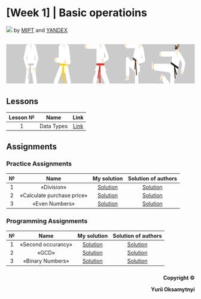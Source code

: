 # [Week 1] | Basic operatioins
<img src="https://info.nyif.com/wp-content/uploads/2019/05/coursera_logo.jpg" height="15" /> by [MIPT](https://www.mipt.ru) and [YANDEX](https://www.yandex.ru) 
## <img src="https://github.com/allwak/coursera-modern-cpp-course1-white-belt-byOks/blob/master/Pic/16-Yandex-291-1500_430-1500_430.jpg" height="105" />

## Lessons
Lesson №     | Name          | Link   
:-----------: | :------------------------------------: | :---------------------------------------------------: 
1 |Data Types| [Link](https://github.com/allwak/coursera-modern-cpp-course1-white-belt-byOks/blob/master/Week%20-%201/%5BPart%201%5D%20Overview%20of%20C%2B%2B%20features/Lessons/Lesson_1.cpp)

## Assignments

### Practice Assignments
№     | Name          | My solution   | Solution of authors
:-----------: | :------------------------------------: | :---------------------------------------------------: | :-----------: 
1 |«Division» | [Solution](https://github.com/allwak/coursera-modern-cpp-course1-white-belt-byOks/blob/master/Week%20-%201/%5BPart%203%5D%20Conditional%20operator%20and%20loops/Practice%20Assignments/Practice_Programming%20Assignment%201%20Division.cpp) | [Solution](https://github.com/allwak/coursera-modern-cpp-course1-white-belt-byOks/blob/master/Week%20-%201/%5BPart%203%5D%20Conditional%20operator%20and%20loops/Practice%20Assignments/%5BOff%20Solution%5D%20Practice_Programming%20Assignment%201%20Division.cpp)
2 |«Calculate purchase price» | [Solution](https://github.com/allwak/coursera-modern-cpp-course1-white-belt-byOks/blob/master/Week%20-%201/%5BPart%203%5D%20Conditional%20operator%20and%20loops/Practice%20Assignments/Practice_Programming%20Assignment%202%20Calculate%20purchase%20price.cpp) | [Solution](https://github.com/allwak/coursera-modern-cpp-course1-white-belt-byOks/blob/master/Week%20-%201/%5BPart%203%5D%20Conditional%20operator%20and%20loops/Practice%20Assignments/%5BOff%20Solution%5D%20Practice_Programming%20Assignment%202%20Calculate%20purchase%20price.cpp)
3 |«Even Numbers» | [Solution](https://github.com/allwak/coursera-modern-cpp-course1-white-belt-byOks/blob/master/Week%20-%201/%5BPart%203%5D%20Conditional%20operator%20and%20loops/Practice%20Assignments/Practice_Programming%20Assignment%203%20Even%20numbers.cpp) | [Solution](https://github.com/allwak/coursera-modern-cpp-course1-white-belt-byOks/blob/master/Week%20-%201/%5BPart%203%5D%20Conditional%20operator%20and%20loops/Practice%20Assignments/%5BOff%20Solution%5D%20Practice_Programming%20Assignment%203%20Even%20numbers.cpp)


### Programming Assignments
№     | Name          | My solution   | Solution of authors
:-----------: | :------------------------------------: | :---------------------------------------------------: | :-----------: 
1 |«Second occurancy» | [Solution](https://github.com/allwak/coursera-modern-cpp-course1-white-belt-byOks/blob/master/Week%20-%201/%5BPart%203%5D%20Conditional%20operator%20and%20loops/Assignments/Programming%20Assignment%201%20Second%20occurancy.cpp) | [Solution](https://github.com/allwak/coursera-modern-cpp-course1-white-belt-byOks/blob/master/Week%20-%201/%5BPart%203%5D%20Conditional%20operator%20and%20loops/Assignments/%5BOff%20Solution%5D%20Programming%20Assignment%201%20Second%20occurancy.cpp)
2 |«GCD» | [Solution](hhttps://github.com/allwak/coursera-modern-cpp-course1-white-belt-byOks/blob/master/Week%20-%201/%5BPart%203%5D%20Conditional%20operator%20and%20loops/Assignments/Programming%20Assignment%202%20GCD.cpp) | [Solution](https://github.com/allwak/coursera-modern-cpp-course1-white-belt-byOks/blob/master/Week%20-%201/%5BPart%203%5D%20Conditional%20operator%20and%20loops/Assignments/%5BOff%20Solution%5D%20Programming%20Assignment%202%20GCD.cpp)
3 |«Binary Numbers» | [Solution](https://github.com/allwak/coursera-modern-cpp-course1-white-belt-byOks/blob/master/Week%20-%201/%5BPart%203%5D%20Conditional%20operator%20and%20loops/Assignments/Programming%20Assignment%203%20Binary%20numbers.cpp) | [Solution](https://github.com/allwak/coursera-modern-cpp-course1-white-belt-byOks/blob/master/Week%20-%201/%5BPart%203%5D%20Conditional%20operator%20and%20loops/Assignments/%5BOff%20Solution%5D%20Programming%20Assignment%203%20Binary%20numbers.cpp)




###
<p align="right"><b>Copyright ©️</b></p>
<p align="right"><b>Yurii Oksamytnyi</b></p>
